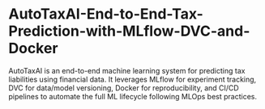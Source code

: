# AutoTaxAI-End-to-End-Tax-Prediction-with-MLflow-DVC-and-Docker
AutoTaxAI is an end-to-end machine learning system for predicting tax liabilities using financial data. It leverages MLflow for experiment tracking, DVC for data/model versioning, Docker for reproducibility, and CI/CD pipelines to automate the full ML lifecycle following MLOps best practices.
